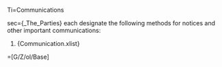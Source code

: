 Ti=Communications

sec={_The_Parties} each designate the following methods for notices and other important communications:<ol><li>{Communication.xlist}</ol>

=[G/Z/ol/Base]
